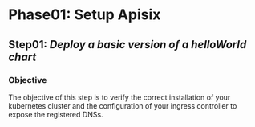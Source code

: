 # Phase01: Setup Apisix                                   
## Step01: _Deploy a basic version of a helloWorld chart_

### Objective
The objective of this step is to verify the correct installation of your kubernetes cluster and the configuration of your ingress controller to expose the registered DNSs.